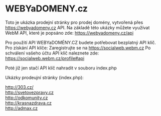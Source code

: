 # WEBYaDOMENY.cz
Toto je ukázka prodejní stránky pro prodej domény, vytvořená přes https://webyadomeny.cz API.
Na základě této ukázky můžete využívat WebM API, které je popsáno zde: https://webyadomeny.cz/api

Pro použití API WEBYaDOMÉNY.CZ budete potřebovat bezplatný API klíč.
Pro získání API klíče:
Zaregistrujte se na https://socialweb.webm.cz
Po schválení vašeho účtu API klíč naleznete zde:
https://socialweb.webm.cz/profile#api

Poté již jen stačí API klíč nahradit v souboru index.php

Ukázky prodeujní stránky (index.php):

http://303.cz/<br>
http://svetovezpravy.cz<br>
http://odkomunity.cz<br>
http://krasnazdrava.cz<br>
http://admax.cz
